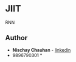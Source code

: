 # JIIT
RNN

## Author
* **Nischay Chauhan** - [linkedin](https://www.linkedin.com/in/nischaychauhan/)
* 9896790301 *
